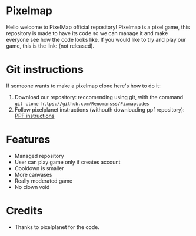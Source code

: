 # Pixelmap
Hello welcome to PixelMap official repository! Pixelmap is a pixel game, this repository is made to have its code so we can manage it and make everyone see how the code looks like. If you would like to try and play our game, this is the link: (not released).

# Git instructions
If someone wants to make a pixelmap clone here's how to do it:
1. Download our repository: reccomending using git, with the command ``git clone https://github.com/Renomansss/Pixmapcodes``
2. Follow pixelplanet instructions (withouth downloading ppf repository): [PPF instructions](https://git.pixelplanet.fun/ppfun/pixelplanet/src/branch/master/README.md)

# Features 
- Managed repository
- User can play game only if creates account
- Cooldown is smaller
- More canvases
- Really moderated game
- No clown void

# Credits
- Thanks to pixelplanet for the code.
